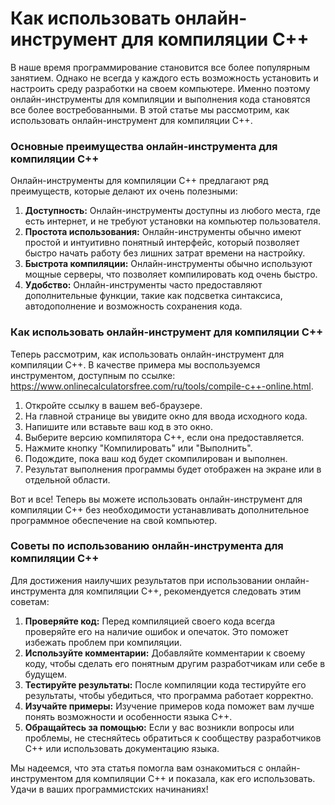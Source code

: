 Как использовать онлайн-инструмент для компиляции C++
=====================================================

В наше время программирование становится все более популярным занятием. Однако не всегда у каждого есть возможность установить и настроить среду разработки на своем компьютере. Именно поэтому онлайн-инструменты для компиляции и выполнения кода становятся все более востребованными. В этой статье мы рассмотрим, как использовать онлайн-инструмент для компиляции C++.

### Основные преимущества онлайн-инструмента для компиляции C++

Онлайн-инструменты для компиляции C++ предлагают ряд преимуществ, которые делают их очень полезными:

1. **Доступность:** Онлайн-инструменты доступны из любого места, где есть интернет, и не требуют установки на компьютер пользователя.
2. **Простота использования:** Онлайн-инструменты обычно имеют простой и интуитивно понятный интерфейс, который позволяет быстро начать работу без лишних затрат времени на настройку.
3. **Быстрота компиляции:** Онлайн-инструменты обычно используют мощные серверы, что позволяет компилировать код очень быстро.
4. **Удобство:** Онлайн-инструменты часто предоставляют дополнительные функции, такие как подсветка синтаксиса, автодополнение и возможность сохранения кода.

### Как использовать онлайн-инструмент для компиляции C++

Теперь рассмотрим, как использовать онлайн-инструмент для компиляции C++. В качестве примера мы воспользуемся инструментом, доступным по ссылке: <https://www.onlinecalculatorsfree.com/ru/tools/compile-c++-online.html>.

1. Откройте ссылку в вашем веб-браузере.
2. На главной странице вы увидите окно для ввода исходного кода.
3. Напишите или вставьте ваш код в это окно.
4. Выберите версию компилятора C++, если она предоставляется.
5. Нажмите кнопку "Компилировать" или "Выполнить".
6. Подождите, пока ваш код будет скомпилирован и выполнен.
7. Результат выполнения программы будет отображен на экране или в отдельной области.

Вот и все! Теперь вы можете использовать онлайн-инструмент для компиляции C++ без необходимости устанавливать дополнительное программное обеспечение на свой компьютер.

### Советы по использованию онлайн-инструмента для компиляции C++

Для достижения наилучших результатов при использовании онлайн-инструмента для компиляции C++, рекомендуется следовать этим советам:

1. **Проверяйте код:** Перед компиляцией своего кода всегда проверяйте его на наличие ошибок и опечаток. Это поможет избежать проблем при компиляции.
2. **Используйте комментарии:** Добавляйте комментарии к своему коду, чтобы сделать его понятным другим разработчикам или себе в будущем.
3. **Тестируйте результаты:** После компиляции кода тестируйте его результаты, чтобы убедиться, что программа работает корректно.
4. **Изучайте примеры:** Изучение примеров кода поможет вам лучше понять возможности и особенности языка C++.
5. **Обращайтесь за помощью:** Если у вас возникли вопросы или проблемы, не стесняйтесь обратиться к сообществу разработчиков C++ или использовать документацию языка.

Мы надеемся, что эта статья помогла вам ознакомиться с онлайн-инструментом для компиляции C++ и показала, как его использовать. Удачи в ваших программистских начинаниях!